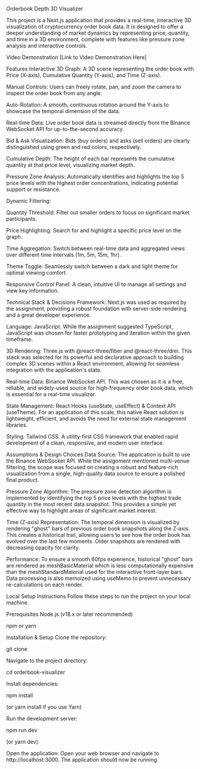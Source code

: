 Orderbook Depth 3D Visualizer

This project is a Next.js application that provides a real-time, interactive 3D visualization of cryptocurrency order book data. It is designed to offer a deeper understanding of market dynamics by representing price, quantity, and time in a 3D environment, complete with features like pressure zone analysis and interactive controls.

Video Demonstration
[Link to Video Demonstration Here]

Features
Interactive 3D Graph: A 3D scene representing the order book with Price (X-axis), Cumulative Quantity (Y-axis), and Time (Z-axis).

Manual Controls: Users can freely rotate, pan, and zoom the camera to inspect the order book from any angle.

Auto-Rotation: A smooth, continuous rotation around the Y-axis to showcase the temporal dimension of the data.

Real-time Data: Live order book data is streamed directly from the Binance WebSocket API for up-to-the-second accuracy.

Bid & Ask Visualization: Bids (buy orders) and asks (sell orders) are clearly distinguished using green and red colors, respectively.

Cumulative Depth: The height of each bar represents the cumulative quantity at that price level, visualizing market depth.

Pressure Zone Analysis: Automatically identifies and highlights the top 5 price levels with the highest order concentrations, indicating potential support or resistance.

Dynamic Filtering:

Quantity Threshold: Filter out smaller orders to focus on significant market participants.

Price Highlighting: Search for and highlight a specific price level on the graph.

Time Aggregation: Switch between real-time data and aggregated views over different time intervals (1m, 5m, 15m, 1hr).

Theme Toggle: Seamlessly switch between a dark and light theme for optimal viewing comfort.

Responsive Control Panel: A clean, intuitive UI to manage all settings and view key information.

Technical Stack & Decisions
Framework: Next.js was used as required by the assignment, providing a robust foundation with server-side rendering and a great developer experience.

Language: JavaScript. While the assignment suggested TypeScript, JavaScript was chosen for faster prototyping and iteration within the given timeframe.

3D Rendering: Three.js with @react-three/fiber and @react-three/drei. This stack was selected for its powerful and declarative approach to building complex 3D scenes within a React environment, allowing for seamless integration with the application's state.

Real-time Data: Binance WebSocket API. This was chosen as it is a free, reliable, and widely-used source for high-frequency order book data, which is essential for a real-time visualizer.

State Management: React Hooks (useState, useEffect) & Context API (useTheme). For an application of this scale, this native React solution is lightweight, efficient, and avoids the need for external state management libraries.

Styling: Tailwind CSS. A utility-first CSS framework that enabled rapid development of a clean, responsive, and modern user interface.

Assumptions & Design Choices
Data Source: The application is built to use the Binance WebSocket API. While the assignment mentioned multi-venue filtering, the scope was focused on creating a robust and feature-rich visualization from a single, high-quality data source to ensure a polished final product.

Pressure Zone Algorithm: The pressure zone detection algorithm is implemented by identifying the top 5 price levels with the highest trade quantity in the most recent data snapshot. This provides a simple yet effective way to highlight areas of significant market interest.

Time (Z-axis) Representation: The temporal dimension is visualized by rendering "ghost" bars of previous order book snapshots along the Z-axis. This creates a historical trail, allowing users to see how the order book has evolved over the last few moments. Older snapshots are rendered with decreasing opacity for clarity.

Performance: To ensure a smooth 60fps experience, historical "ghost" bars are rendered as meshBasicMaterial which is less computationally expensive than the meshStandardMaterial used for the interactive front-layer bars. Data processing is also memoized using useMemo to prevent unnecessary re-calculations on each render.

Local Setup Instructions
Follow these steps to run the project on your local machine.

Prerequisites
Node.js (v18.x or later recommended)

npm or yarn

Installation & Setup
Clone the repository:

git clone <your-repository-url>

Navigate to the project directory:

cd orderbook-visualizer

Install dependencies:

npm install

(or yarn install if you use Yarn)

Run the development server:

npm run dev

(or yarn dev)

Open the application:
Open your web browser and navigate to http://localhost:3000. The application should now be running.
